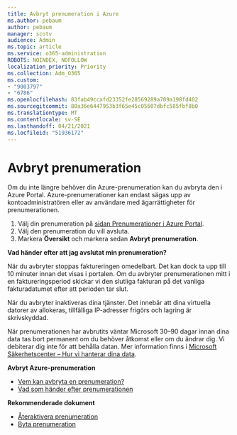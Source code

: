 ```yaml
---
title: Avbryt prenumeration i Azure
ms.author: pebaum
author: pebaum
manager: scotv
audience: Admin
ms.topic: article
ms.service: o365-administration
ROBOTS: NOINDEX, NOFOLLOW
localization_priority: Priority
ms.collection: Adm_O365
ms.custom:
- "9003797"
- "6786"
ms.openlocfilehash: 83fab49ccafd23352fe28569289a709a198fd402
ms.sourcegitcommit: 80a36e6447953b3f65e45c05607dbfc585fbf8b0
ms.translationtype: MT
ms.contentlocale: sv-SE
ms.lasthandoff: 04/21/2021
ms.locfileid: "51936172"
---
```

# <a name="cancel-subscription"></a>Avbryt prenumeration

Om du inte längre behöver din Azure-prenumeration kan du avbryta den i Azure Portal. Azure-prenumerationer kan endast sägas upp av kontoadministratören eller av användare med ägarrättigheter för prenumerationen.

1. Välj din prenumeration på [sidan Prenumerationer i Azure Portal](https://portal.azure.com/#blade/Microsoft_Azure_Billing/SubscriptionsBlade).
2. Välj den prenumeration du vill avsluta.
3. Markera **Översikt** och markera sedan **Avbryt prenumeration**.

**Vad händer efter att jag avslutat min prenumeration?**

När du avbryter stoppas faktureringen omedelbart. Det kan dock ta upp till 10 minuter innan det visas i portalen. Om du avbryter prenumerationen mitt i en faktureringsperiod skickar vi den slutliga fakturan på det vanliga fakturadatumet efter att perioden tar slut.

När du avbryter inaktiveras dina tjänster. Det innebär att dina virtuella datorer av allokeras, tillfälliga IP-adresser frigörs och lagring är skrivskyddad.

När prenumerationen har avbrutits väntar Microsoft 30–90 dagar innan dina data tas bort permanent om du behöver åtkomst eller om du ändrar dig. Vi debiterar dig inte för att behålla datan. Mer information finns i [Microsoft Säkerhetscenter – Hur vi hanterar dina data](https://go.microsoft.com/fwLink/p/?LinkID=822930&clcid=0x409).

**Avbryt Azure-prenumeration**

- [Vem kan avbryta en prenumeration?](https://docs.microsoft.com/azure/billing/billing-how-to-cancel-azure-subscription?WT.mc_id=Portal-Microsoft_Azure_Support#who-can-cancel-a-subscription)
- [Vad som händer efter prenumerationen](https://docs.microsoft.com/azure/billing/billing-how-to-cancel-azure-subscription?WT.mc_id=Portal-Microsoft_Azure_Support#what-happens-after-i-cancel-my-subscription)

**Rekommenderade dokument**

- [Återaktivera prenumeration](https://docs.microsoft.com/azure/billing/billing-how-to-cancel-azure-subscription?WT.mc_id=Portal-Microsoft_Azure_Support#reactivate-subscription)
- [Byta prenumeration](https://docs.microsoft.com/azure/billing/billing-how-to-switch-azure-offer?WT.mc_id=Portal-Microsoft_Azure_Support)